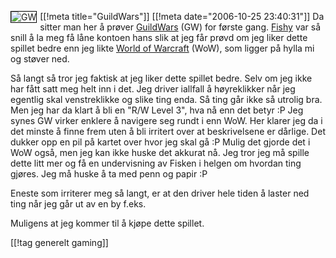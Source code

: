 [[!meta  title="GuildWars"]]
[[!meta  date="2006-10-25 23:40:31"]]
<img id="image370" src="http://pjatt.net/images/2006/10/concept-031-page.forhaandsvisning.jpg" alt="GW" align="left" style="border: 1px solid black; margin-right: 5px;"  />Da sitter man her å prøver <a href="http://www.guildwars.com/">GuildWars</a> (GW) for første gang. <a href="http://defcon.no/">Fishy</a> var så snill å la meg få låne kontoen hans slik at jeg får prøvd om jeg liker dette spillet bedre enn jeg likte <a href="http://www.worldofwarcraft.com/">World of Warcraft</a> (WoW), som ligger på hylla mi og støver ned.

Så langt så tror jeg faktisk at jeg liker dette spillet bedre. Selv om jeg ikke har fått satt meg helt inn i det. Jeg driver iallfall å høyreklikker når jeg egentlig skal venstreklikke og slike ting enda. Så ting går ikke så utrolig bra. Men jeg har da klart å bli en "R/W Level 3", hva nå enn det betyr :P Jeg synes GW virker enklere å navigere seg rundt i enn WoW. Her klarer jeg da i det minste å finne frem uten å bli irritert over at beskrivelsene er dårlige. Det dukker opp en pil på kartet over hvor jeg skal gå :P Mulig det gjorde det i WoW også, men jeg kan ikke huske det akkurat nå. Jeg tror jeg må spille dette litt mer og få en undervisning av Fisken i helgen om hvordan ting gjøres. Jeg må huske å ta med penn og papir :P

Eneste som irriterer meg så langt, er at den driver hele tiden å laster ned ting når jeg går ut av en by f.eks.

Muligens at jeg kommer til å kjøpe dette spillet.

[[!tag  generelt gaming]]
